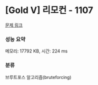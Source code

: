 # [Gold V] 리모컨 - 1107 

[문제 링크](https://www.acmicpc.net/problem/1107) 

### 성능 요약

메모리: 17792 KB, 시간: 224 ms

### 분류

브루트포스 알고리즘(bruteforcing)


